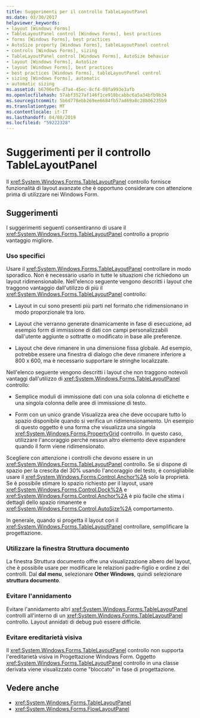 ```yaml
---
title: Suggerimenti per il controllo TableLayoutPanel
ms.date: 03/30/2017
helpviewer_keywords:
- layout [Windows Forms]
- TableLayoutPanel control [Windows Forms], best practices
- forms [Windows Forms], best practices
- AutoSize property [Windows Forms], tableLayoutPanel control
- controls [Windows Forms], sizing
- TableLayoutPanel control [Windows Forms], AutoSize behavior
- layout [Windows Forms], AutoSize
- layout [Windows Forms], best practices
- best practices [Windows Forms], tableLayoutPanel control
- sizing [Windows Forms], automatic
- automatic sizing
ms.assetid: b6706efb-d7a4-45ec-8cf4-08fa993e3afb
ms.openlocfilehash: 57abf3527af146f1ce918bcabbc6a5a34bfb9b34
ms.sourcegitcommit: 5b6d778ebb269ee6684fb57ad69a8c28b06235b9
ms.translationtype: MT
ms.contentlocale: it-IT
ms.lasthandoff: 04/08/2019
ms.locfileid: "59222328"
---
```

# <a name="best-practices-for-the-tablelayoutpanel-control"></a>Suggerimenti per il controllo TableLayoutPanel
Il <xref:System.Windows.Forms.TableLayoutPanel> controllo fornisce funzionalità di layout avanzate che è opportuno considerare con attenzione prima di utilizzare nei Windows Form.  
  
## <a name="recommendations"></a>Suggerimenti  
 I suggerimenti seguenti consentiranno di usare il <xref:System.Windows.Forms.TableLayoutPanel> controllo a proprio vantaggio migliore.  
  
### <a name="targeted-use"></a>Uso specifici  
 Usare il <xref:System.Windows.Forms.TableLayoutPanel> controllare in modo sporadico. Non è necessario usarlo in tutte le situazioni che richiedono un layout ridimensionabile. Nell'elenco seguente vengono descritti i layout che traggono vantaggio dall'utilizzo di più il <xref:System.Windows.Forms.TableLayoutPanel> controllo:  
  
-   Layout in cui sono presenti più parti nel formato che ridimensionano in modo proporzionale tra loro.  
  
-   Layout che verranno generate dinamicamente in fase di esecuzione, ad esempio form di immissione di dati con campi personalizzabili dall'utente aggiunte o sottratte o modificato in base alle preferenze.  
  
-   Layout che deve rimanere in una dimensione fissa globale. Ad esempio, potrebbe essere una finestra di dialogo che deve rimanere inferiore a 800 x 600, ma è necessario supportare le stringhe localizzate.  
  
 Nell'elenco seguente vengono descritti i layout che non traggono notevoli vantaggi dall'utilizzo di <xref:System.Windows.Forms.TableLayoutPanel> controllo:  
  
-   Semplice moduli di immissione dati con una sola colonna di etichette e una singola colonna delle aree di immissione di testo.  
  
-   Form con un unico grande Visualizza area che deve occupare tutto lo spazio disponibile quando si verifica un ridimensionamento. Un esempio di questo oggetto è una forma che visualizza una singola <xref:System.Windows.Forms.PropertyGrid> controllo. In questo caso, utilizzare l'ancoraggio perché nessun altro elemento deve espandere quando il form viene ridimensionato.  
  
 Scegliere con attenzione i controlli che devono essere in un <xref:System.Windows.Forms.TableLayoutPanel> controllo. Se si dispone di spazio per la crescita del 30% usando l'ancoraggio del testo, è consigliabile usare il <xref:System.Windows.Forms.Control.Anchor%2A> solo la proprietà. Se è possibile stimare lo spazio richiesto per il layout, usare <xref:System.Windows.Forms.Control.Dock%2A> e <xref:System.Windows.Forms.Control.Anchor%2A> è più facile che stima i dettagli dello spazio rimanente e <xref:System.Windows.Forms.Control.AutoSize%2A> comportamento.  
  
 In generale, quando si progetta il layout con il <xref:System.Windows.Forms.TableLayoutPanel> controllare, semplificare la progettazione.  
  
### <a name="use-the-document-outline-window"></a>Utilizzare la finestra Struttura documento  
 La finestra Struttura documento offre una visualizzazione albero del layout, che è possibile usare per modificare le relazioni padre-figlio e ordine z dei controlli. Dal **dal menu**, selezionare **Other Windows**, quindi selezionare **struttura documento**.  
  
### <a name="avoid-nesting"></a>Evitare l'annidamento  
 Evitare l'annidamento altri <xref:System.Windows.Forms.TableLayoutPanel> controlli all'interno di un <xref:System.Windows.Forms.TableLayoutPanel> controllo. Layout annidati di debug può essere difficile.  
  
### <a name="avoid-visual-inheritance"></a>Evitare ereditarietà visiva  
 Il <xref:System.Windows.Forms.TableLayoutPanel> controllo non supporta l'ereditarietà visiva in Progettazione Windows Form. Oggetto <xref:System.Windows.Forms.TableLayoutPanel> controllo in una classe derivata viene visualizzato come "bloccato" in fase di progettazione.  
  
## <a name="see-also"></a>Vedere anche

- <xref:System.Windows.Forms.TableLayoutPanel>
- <xref:System.Windows.Forms.FlowLayoutPanel>
